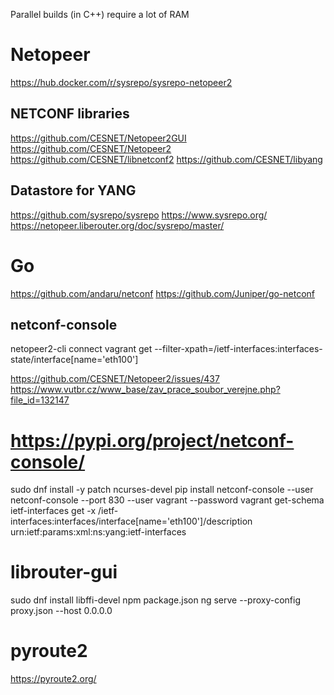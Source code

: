 Parallel builds (in C++) require a lot of RAM


# Netopeer

https://hub.docker.com/r/sysrepo/sysrepo-netopeer2

## NETCONF libraries

https://github.com/CESNET/Netopeer2GUI
https://github.com/CESNET/Netopeer2
https://github.com/CESNET/libnetconf2
https://github.com/CESNET/libyang

## Datastore for YANG

https://github.com/sysrepo/sysrepo
https://www.sysrepo.org/
https://netopeer.liberouter.org/doc/sysrepo/master/

# Go

https://github.com/andaru/netconf
https://github.com/Juniper/go-netconf

## netconf-console

netopeer2-cli
connect
vagrant
get --filter-xpath=/ietf-interfaces:interfaces-state/interface[name='eth100']

https://github.com/CESNET/Netopeer2/issues/437
https://www.vutbr.cz/www_base/zav_prace_soubor_verejne.php?file_id=132147

# https://pypi.org/project/netconf-console/
sudo dnf install -y patch ncurses-devel
pip install netconf-console --user
netconf-console --port 830 --user vagrant --password vagrant
get-schema ietf-interfaces
get -x /ietf-interfaces:interfaces/interface[name='eth100']/description
urn:ietf:params:xml:ns:yang:ietf-interfaces

# librouter-gui
sudo dnf install libffi-devel npm
package.json
ng serve --proxy-config proxy.json --host 0.0.0.0

# pyroute2
https://pyroute2.org/
